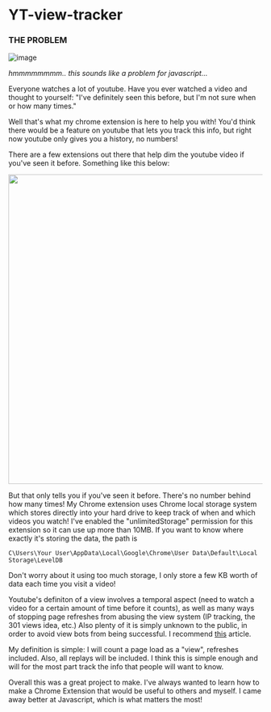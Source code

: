 # YT-view-tracker

### THE PROBLEM

![image](https://user-images.githubusercontent.com/69275171/119916296-e5820580-bf29-11eb-91d6-007b5e99a1a5.png)

_hmmmmmmmm.. this sounds like a problem for javascript..._

Everyone watches a lot of youtube. Have you ever watched a video and thought to yourself: "I've definitely seen this before, but I'm not sure when or how many times."

Well that's what my chrome extension is here to help you with! You'd think there would be a feature on youtube that lets you track this info, but right now youtube only gives you a history, no numbers!

There are a few extensions out there that help dim the youtube video if you've seen it before. Something like this below:

<img src="https://user-images.githubusercontent.com/69275171/119933691-31dd3d80-bf4a-11eb-9569-37f63d882cc9.png" width="613px"/>

But that only tells you if you've seen it before. There's no number behind how many times! My Chrome extension uses Chrome local storage system which stores directly into your hard drive to keep track of when and which videos you watch! I've enabled the "unlimitedStorage" permission for this extension so it can use up more than 10MB. If you want to know where exactly it's storing the data, the path is

```
C\Users\Your User\AppData\Local\Google\Chrome\User Data\Default\Local Storage\LevelDB
```

Don't worry about it using too much storage, I only store a few KB worth of data each time you visit a video!

Youtube's definiton of a view involves a temporal aspect (need to watch a video for a certain amount of time before it counts), as well as many ways of stopping page refreshes from abusing the view system (IP tracking, the 301 views idea, etc.) Also plenty of it is simply unknown to the public, in order to avoid view bots from being successful. I recommend [this](https://filmora.wondershare.com/youtube/how-does-youtube-count-views.html) article.

My definition is simple: I will count a page load as a "view", refreshes included. Also, all replays will be included. I think this is simple enough and will for the most part track the info that people will want to know.

Overall this was a great project to make. I've always wanted to learn how to make a Chrome Extension that would be useful to others and myself. I came away better at Javascript, which is what matters the most!
